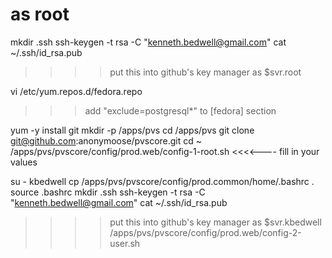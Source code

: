 # as root
mkdir .ssh
ssh-keygen -t rsa -C "kenneth.bedwell@gmail.com"
cat ~/.ssh/id_rsa.pub
>>>> put this into github's key manager as $svr.root

vi /etc/yum.repos.d/fedora.repo 
>>> add "exclude=postgresql*" to [fedora] section

yum -y install git
mkdir -p /apps/pvs
cd /apps/pvs
git clone git@github.com:anonymoose/pvscore.git
cd ~ 
/apps/pvs/pvscore/config/prod.web/config-1-root.sh <username> <rootpw> <webpw>        <<<<---- fill in your values


su - kbedwell
cp /apps/pvs/pvscore/config/prod.common/home/.bashrc .
source .bashrc
mkdir .ssh
ssh-keygen -t rsa -C "kenneth.bedwell@gmail.com"
cat ~/.ssh/id_rsa.pub
>>>> put this into github's key manager as $svr.kbedwell
/apps/pvs/pvscore/config/prod.web/config-2-user.sh


